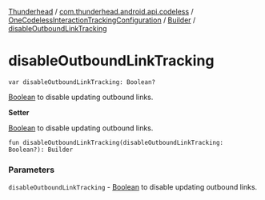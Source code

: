 [Thunderhead](../../../index.md) / [com.thunderhead.android.api.codeless](../../index.md) / [OneCodelessInteractionTrackingConfiguration](../index.md) / [Builder](index.md) / [disableOutboundLinkTracking](./disable-outbound-link-tracking.md)

# disableOutboundLinkTracking

`var disableOutboundLinkTracking: Boolean?`

[Boolean](#) to disable updating outbound links.

**Setter**

[Boolean](#) to disable updating outbound links.

`fun disableOutboundLinkTracking(disableOutboundLinkTracking: Boolean?): Builder`

### Parameters

`disableOutboundLinkTracking` - [Boolean](#) to disable updating outbound links.